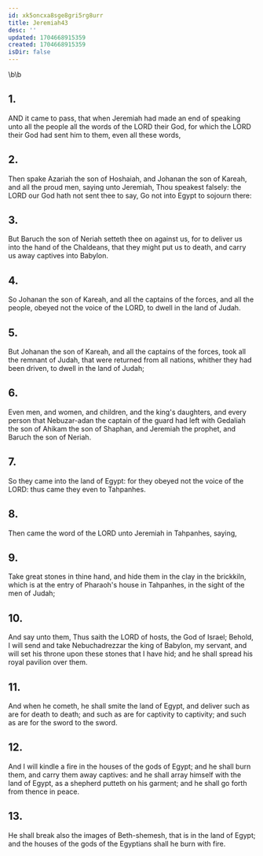 ```yaml
---
id: xk5oncxa8sge8gri5rg8urr
title: Jeremiah43
desc: ''
updated: 1704668915359
created: 1704668915359
isDir: false
---
```

\b\b
## 1.
AND it came to pass, that when Jeremiah had made an end of speaking unto all the people all the words of the LORD their God, for which the LORD their God had sent him to them, even all these words,
## 2.
Then spake Azariah the son of Hoshaiah, and Johanan the son of Kareah, and all the proud men, saying unto Jeremiah, Thou speakest falsely: the LORD our God hath not sent thee to say, Go not into Egypt to sojourn there:
## 3.
But Baruch the son of Neriah setteth thee on against us, for to deliver us into the hand of the Chaldeans, that they might put us to death, and carry us away captives into Babylon.
## 4.
So Johanan the son of Kareah, and all the captains of the forces, and all the people, obeyed not the voice of the LORD, to dwell in the land of Judah.
## 5.
But Johanan the son of Kareah, and all the captains of the forces, took all the remnant of Judah, that were returned from all nations, whither they had been driven, to dwell in the land of Judah;
## 6.
Even men, and women, and children, and the king's daughters, and every person that Nebuzar-adan the captain of the guard had left with Gedaliah the son of Ahikam the son of Shaphan, and Jeremiah the prophet, and Baruch the son of Neriah.
## 7.
So they came into the land of Egypt: for they obeyed not the voice of the LORD: thus came they even to Tahpanhes.
## 8.
Then came the word of the LORD unto Jeremiah in Tahpanhes, saying,
## 9.
Take great stones in thine hand, and hide them in the clay in the brickkiln, which is at the entry of Pharaoh's house in Tahpanhes, in the sight of the men of Judah;
## 10.
And say unto them, Thus saith the LORD of hosts, the God of Israel; Behold, I will send and take Nebuchadrezzar the king of Babylon, my servant, and will set his throne upon these stones that I have hid; and he shall spread his royal pavilion over them.
## 11.
And when he cometh, he shall smite the land of Egypt, and deliver such as are for death to death; and such as are for captivity to captivity; and such as are for the sword to the sword.
## 12.
And I will kindle a fire in the houses of the gods of Egypt; and he shall burn them, and carry them away captives: and he shall array himself with the land of Egypt, as a shepherd putteth on his garment; and he shall go forth from thence in peace.
## 13.
He shall break also the images of Beth-shemesh, that is in the land of Egypt; and the houses of the gods of the Egyptians shall he burn with fire.

